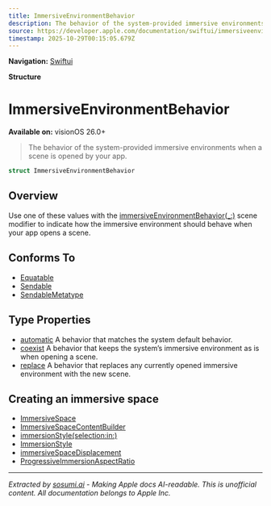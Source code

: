```yaml
---
title: ImmersiveEnvironmentBehavior
description: The behavior of the system-provided immersive environments when a scene is opened by your app.
source: https://developer.apple.com/documentation/swiftui/immersiveenvironmentbehavior
timestamp: 2025-10-29T00:15:05.679Z
---
```


**Navigation:** [Swiftui](/documentation/swiftui)

**Structure**

# ImmersiveEnvironmentBehavior

**Available on:** visionOS 26.0+

> The behavior of the system-provided immersive environments when a scene is opened by your app.

```swift
struct ImmersiveEnvironmentBehavior
```

## Overview

Use one of these values with the [immersiveEnvironmentBehavior(_:)](/documentation/swiftui/scene/immersiveenvironmentbehavior(_:)) scene modifier to indicate how the immersive environment should behave when your app opens a scene.

## Conforms To

- [Equatable](/documentation/Swift/Equatable)
- [Sendable](/documentation/Swift/Sendable)
- [SendableMetatype](/documentation/Swift/SendableMetatype)

## Type Properties

- [automatic](/documentation/swiftui/immersiveenvironmentbehavior/automatic) A behavior that matches the system default behavior.
- [coexist](/documentation/swiftui/immersiveenvironmentbehavior/coexist) A behavior that keeps the system’s immersive environment as is when opening a scene.
- [replace](/documentation/swiftui/immersiveenvironmentbehavior/replace) A behavior that replaces any currently opened immersive environment with the new scene.

## Creating an immersive space

- [ImmersiveSpace](/documentation/swiftui/immersivespace)
- [ImmersiveSpaceContentBuilder](/documentation/swiftui/immersivespacecontentbuilder)
- [immersionStyle(selection:in:)](/documentation/swiftui/scene/immersionstyle(selection:in:))
- [ImmersionStyle](/documentation/swiftui/immersionstyle)
- [immersiveSpaceDisplacement](/documentation/swiftui/environmentvalues/immersivespacedisplacement)
- [ProgressiveImmersionAspectRatio](/documentation/swiftui/progressiveimmersionaspectratio)

---

*Extracted by [sosumi.ai](https://sosumi.ai) - Making Apple docs AI-readable.*
*This is unofficial content. All documentation belongs to Apple Inc.*
